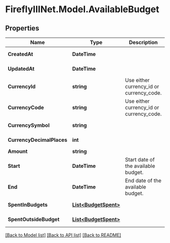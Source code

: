# FireflyIIINet.Model.AvailableBudget

## Properties

Name | Type | Description | Notes
------------ | ------------- | ------------- | -------------
**CreatedAt** | **DateTime** |  | [optional] [readonly] 
**UpdatedAt** | **DateTime** |  | [optional] [readonly] 
**CurrencyId** | **string** | Use either currency_id or currency_code. | [optional] 
**CurrencyCode** | **string** | Use either currency_id or currency_code. | [optional] 
**CurrencySymbol** | **string** |  | [optional] [readonly] 
**CurrencyDecimalPlaces** | **int** |  | [optional] [readonly] 
**Amount** | **string** |  | 
**Start** | **DateTime** | Start date of the available budget. | 
**End** | **DateTime** | End date of the available budget. | 
**SpentInBudgets** | [**List&lt;BudgetSpent&gt;**](BudgetSpent.md) |  | [optional] [readonly] 
**SpentOutsideBudget** | [**List&lt;BudgetSpent&gt;**](BudgetSpent.md) |  | [optional] [readonly] 

[[Back to Model list]](../README.md#documentation-for-models) [[Back to API list]](../README.md#documentation-for-api-endpoints) [[Back to README]](../README.md)

